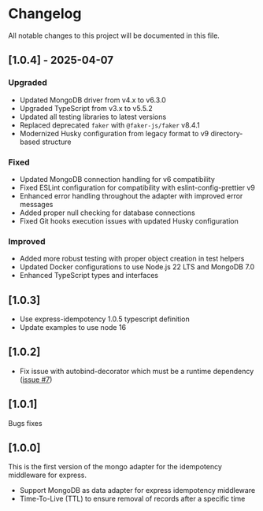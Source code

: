# Changelog

All notable changes to this project will be documented in this file.

## [1.0.4] - 2025-04-07

### Upgraded
- Updated MongoDB driver from v4.x to v6.3.0 
- Upgraded TypeScript from v3.x to v5.5.2
- Updated all testing libraries to latest versions
- Replaced deprecated `faker` with `@faker-js/faker` v8.4.1
- Modernized Husky configuration from legacy format to v9 directory-based structure

### Fixed
- Updated MongoDB connection handling for v6 compatibility
- Fixed ESLint configuration for compatibility with eslint-config-prettier v9
- Enhanced error handling throughout the adapter with improved error messages
- Added proper null checking for database connections
- Fixed Git hooks execution issues with updated Husky configuration

### Improved
- Added more robust testing with proper object creation in test helpers
- Updated Docker configurations to use Node.js 22 LTS and MongoDB 7.0
- Enhanced TypeScript types and interfaces

## [1.0.3]

-   Use express-idempotency 1.0.5 typescript definition
-   Update examples to use node 16

## [1.0.2]

-   Fix issue with autobind-decorator which must be a runtime dependency ([issue #7](https://github.com/VilledeMontreal/express-idempotency-mongo-adapter/issues/7))

## [1.0.1]

Bugs fixes

## [1.0.0]

This is the first version of the mongo adapter for the idempotency middleware for express.

-   Support MongoDB as data adapter for express idempotency middleware
-   Time-To-Live (TTL) to ensure removal of records after a specific time
